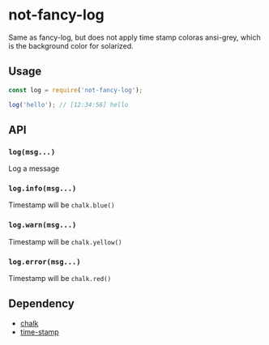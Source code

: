 # not-fancy-log

Same as fancy-log, but does not apply time stamp coloras ansi-grey, which is the background color for solarized.


## Usage

```js
const log = require('not-fancy-log');

log('hello'); // [12:34:56] hello

```

## API
### `log(msg...)`
Log a message

### `log.info(msg...)`
Timestamp will be `chalk.blue()`

### `log.warn(msg...)`
Timestamp will be `chalk.yellow()`

### `log.error(msg...)`
Timestamp will be `chalk.red()`

## Dependency
- [chalk](https://www.npmjs.com/package/chalk)
- [time-stamp](https://www.npmjs.com/package/time-stamp)